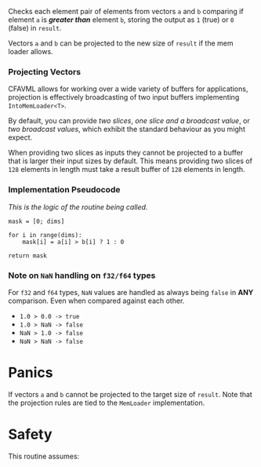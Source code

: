 Checks each element pair of elements from vectors `a` and `b` comparing if
element `a` is **_greater than_** element `b`, storing the output as `1` (true) or `0` (false)
in `result`.

Vectors `a` and `b` can be projected to the new size of `result` if the mem loader allows.

### Projecting Vectors

CFAVML allows for working over a wide variety of buffers for applications, projection is effectively
broadcasting of two input buffers implementing `IntoMemLoader<T>`.

By default, you can provide _two slices_, _one slice and a broadcast value_, or _two broadcast values_,
which exhibit the standard behaviour as you might expect.

When providing two slices as inputs they cannot be projected to a buffer
that is larger their input sizes by default. This means providing two slices
of `128` elements in length must take a result buffer of `128` elements in length.

### Implementation Pseudocode

_This is the logic of the routine being called._

```ignore
mask = [0; dims]

for i in range(dims):
    mask[i] = a[i] > b[i] ? 1 : 0

return mask
```

### Note on `NaN` handling on `f32/f64` types

For `f32` and `f64` types, `NaN` values are handled as always being `false` in **ANY** comparison. 
Even when compared against each other.

- `1.0 > 0.0 -> true`
- `1.0 > NaN -> false`
- `NaN > 1.0 -> false`
- `NaN > NaN -> false`

# Panics

If vectors `a` and `b` cannot be projected to the target size of `result`.
Note that the projection rules are tied to the `MemLoader` implementation.

# Safety

This routine assumes: